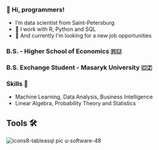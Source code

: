 ### 👋 Hi, programmers! 
- I’m data scientist from Saint-Petersburg
- 🤤 I work with R, Python and SQL
- 👀 And currently I'm looking for a new job opportunities

### B.S. - Higher School of Economics 🇷🇺
### B.S. Exchange Student - Masaryk University 🇨🇿

### Skills 💪
- Machine Learning, Data Analysis, Business Intelligence
- Linear Algebra, Probability Theory and Statistics

## Tools 🛠

![icons8-tablea![sql pic](https://github.com/EgorDulesov/EgorDulesov/assets/97967606/a301654f-ed24-45f6-a89a-acd5f2d95c4c)
u-software-48](https://github.com/EgorDulesov/EgorDulesov/assets/97967606/b29d5959-43bb-461c-a738-ff10f5107369)


<!---
EgorDulesov/EgorDulesov is a ✨ special ✨ repository because its `README.md` (this file) appears on your GitHub profile.
You can click the Preview link to take a look at your changes.
--->
